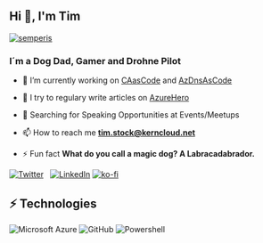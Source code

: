 ## Hi 👋, I'm Tim 

[![semperis](https://img.shields.io/badge/Semperis-Senior%20Solution%20Architect-%23F34F1C.svg?&style=for-the-badge&logo=semperis&logoColor=white)][semperis]

### I´m a Dog Dad, Gamer and Drohne Pilot

- 🔭 I’m currently working on [CAasCode] and [AzDnsAsCode]

- 📝 I try to regulary write articles on [AzureHero]

- 👯 Searching for Speaking Opportunities at Events/Meetups

- 📫 How to reach me **tim.stock@kerncloud.net**

- ⚡ Fun fact **What do you call a magic dog? A Labracadabrador.**

[![Twitter](https://img.shields.io/badge/twitter-%231DA1F2.svg?&style=for-the-badge&logo=twitter&logoColor=white&countColor=%232ea44f)][twitter] &nbsp;&nbsp;[![LinkedIn](https://img.shields.io/badge/linkedin-%230077B5.svg?&style=for-the-badge&logo=linkedin&logoColor=white)][linkedin]
[![ko-fi](https://ko-fi.com/img/githubbutton_sm.svg)](https://ko-fi.com/O4O3FVK5X)

## ⚡ Technologies

![Microsoft Azure](https://img.shields.io/badge/Microsoft%20Azure-232F7E?style=for-the-badge&logo=microsoft-azure)
![GitHub](https://img.shields.io/badge/-GitHub-232F7E?style=for-the-badge&logo=github)
![Powershell](https://img.shields.io/badge/-Powershell-232F7E?style=for-the-badge&logo=Powershell)


[AzureHero]: https://www.azurehero.de
[semperis]: https://semperis.com
[twitter]: https://twitter.com/intent/follow?original_referer=https%3A%2F%2Fgithub.com%2Fti_stock&screen_name=ti_stock
[linkedin]: https://www.linkedin.com/in/tim-stock/
[M365DSC]: https://github.com/microsoft/Microsoft365DSC
[CaasCode]: [https://github.com/JulianHayward/AzAPICall](https://github.com/AlexFilipin/ConditionalAccess)
[AzDnsAsCode]: https://github.com/Timsto/AzDnsAsCode
